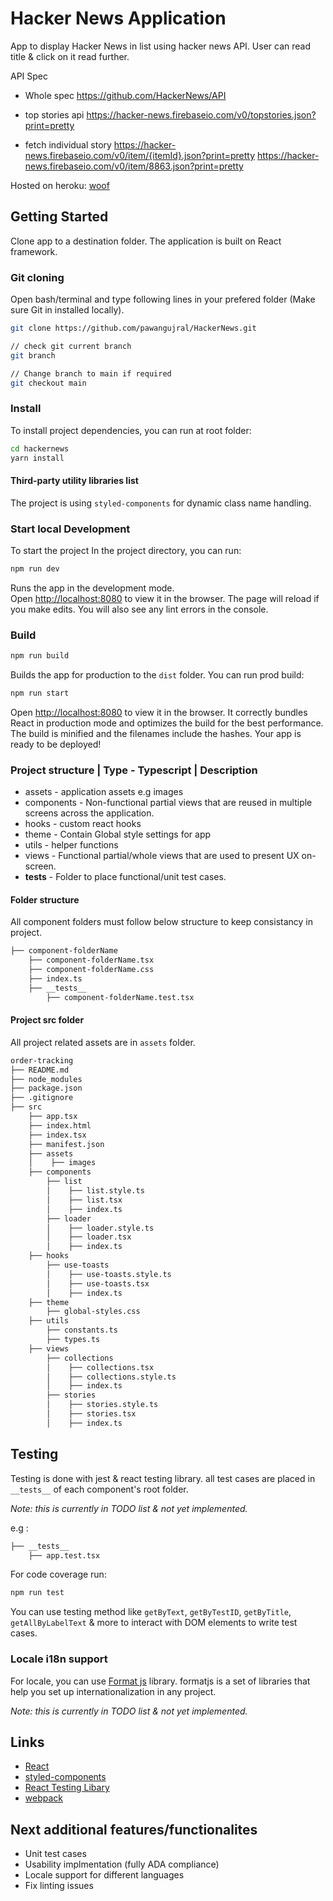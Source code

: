 # Hacker News Application

App to display Hacker News in list using hacker news API. User can read title &
click on it read further.

API Spec

- Whole spec https://github.com/HackerNews/API

- top stories api
  https://hacker-news.firebaseio.com/v0/topstories.json?print=pretty
- fetch individual story
  https://hacker-news.firebaseio.com/v0/item/{itemId}.json?print=pretty
  https://hacker-news.firebaseio.com/v0/item/8863.json?print=pretty

Hosted on heroku: [woof](https://hackernews-pawangujral.herokuapp.com/)

## Getting Started

Clone app to a destination folder. The application is built on React framework.

### Git cloning

Open bash/terminal and type following lines in your prefered folder (Make sure
Git in installed locally).

```bash
git clone https://github.com/pawangujral/HackerNews.git

// check git current branch
git branch

// Change branch to main if required
git checkout main
```

### Install

To install project dependencies, you can run at root folder:

```bash
cd hackernews
yarn install
```

#### Third-party utility libraries list

The project is using `styled-components` for dynamic class name handling.

### Start local Development

To start the project In the project directory, you can run:

```bash
npm run dev
```

Runs the app in the development mode.\
Open [http://localhost:8080](http://localhost:8080) to view it in the browser. The
page will reload if you make edits. You will also see any lint errors in the console.

### Build

```bash
npm run build
```

Builds the app for production to the `dist` folder. You can run prod build:

```bash
npm run start
```

Open [http://localhost:8080](http://localhost:8080) to view it in the browser.
It correctly bundles React in production mode and optimizes the build for the
best performance. The build is minified and the filenames include the hashes.
Your app is ready to be deployed!

### Project structure | Type - Typescript | Description

- assets - application assets e.g images
- components - Non-functional partial views that are reused in multiple screens
  across the application.
- hooks - custom react hooks
- theme - Contain Global style settings for app
- utils - helper functions
- views - Functional partial/whole views that are used to present UX on-screen.
- **tests** - Folder to place functional/unit test cases.

#### Folder structure

All component folders must follow below structure to keep consistancy in
project.

```bash
├── component-folderName
    ├── component-folderName.tsx
    ├── component-folderName.css
    ├── index.ts
    ├── __tests__
        ├── component-folderName.test.tsx
```

#### Project src folder

All project related assets are in `assets` folder.

```bash
order-tracking
├── README.md
├── node_modules
├── package.json
├── .gitignore
├── src
    ├── app.tsx
    ├── index.html
    ├── index.tsx
    ├── manifest.json
    ├── assets
    │    ├── images
    ├── components
        ├── list
        │    ├── list.style.ts
        │    ├── list.tsx
        │    ├── index.ts
        ├── loader
        │    ├── loader.style.ts
        │    ├── loader.tsx
        │    ├── index.ts
    ├── hooks
        ├── use-toasts
        │    ├── use-toasts.style.ts
        │    ├── use-toasts.tsx
        │    ├── index.ts
    ├── theme
        ├── global-styles.css
    ├── utils
        ├── constants.ts
        ├── types.ts
    ├── views
        ├── collections
        │    ├── collections.tsx
        │    ├── collections.style.ts
        │    ├── index.ts
        ├── stories
        │    ├── stories.style.ts
        │    ├── stories.tsx
        │    ├── index.ts

```

## Testing

Testing is done with jest & react testing library. all test cases are placed in
`__tests__` of each component's root folder.

_Note: this is currently in TODO list & not yet implemented._

e.g :

```bash
├── __tests__
    ├── app.test.tsx
```

For code coverage run:

```bash
npm run test
```

You can use testing method like `getByText`, `getByTestID`, `getByTitle`,
`getAllByLabelText` & more to interact with DOM elements to write test cases.

### Locale i18n support

For locale, you can use
[Format js](https://formatjs.io/docs/getting-started/installation/) library.
formatjs is a set of libraries that help you set up internationalization in any
project.

_Note: this is currently in TODO list & not yet implemented._

## Links

- [React](https://reactjs.org/)
- [styled-components](http://styled-components.com/)
- [React Testing Libary](https://testing-library.com/docs/react-testing-library/intro/)
- [webpack](https://webpack.js.org/)

## Next additional features/functionalites

- Unit test cases
- Usability implmentation (fully ADA compliance)
- Locale support for different languages
- Fix linting issues
